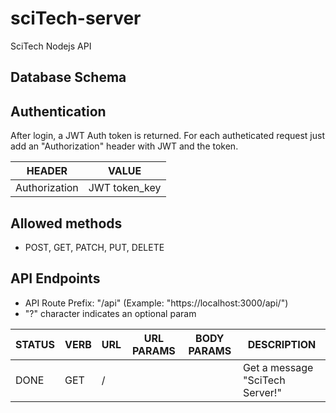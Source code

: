 # sciTech-server
SciTech Nodejs API

## Database Schema


## Authentication
After login, a JWT Auth token is returned. For each autheticated request just add an "Authorization" header with JWT and the token.

| HEADER        | VALUE         |
| ------------- | ------------- |
| Authorization | JWT token_key |

## Allowed methods
 - POST, GET, PATCH, PUT, DELETE

## API Endpoints
 - API Route Prefix: "/api" (Example: "https://localhost:3000/api/")
 - "?" character indicates an optional param

| STATUS | VERB  | URL                             | URL PARAMS | BODY PARAMS | DESCRIPTION                                                 |
| ------ | ----- | ------------------------------- | ---------- | ----------- | ----------------------------------------------------------- |
| DONE   | GET   | /                               |            |             | Get a message "SciTech Server!" |

